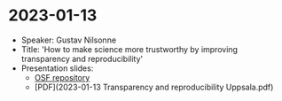 # 2023-01-13 

 * Speaker: Gustav Nilsonne
 * Title: 'How to make science more trustworthy by improving transparency and reproducibility'
 * Presentation slides:
    * [OSF repository](https://osf.io/ung8q)
    * [PDF](2023-01-13 Transparency and reproducibility Uppsala.pdf)

